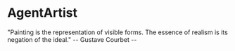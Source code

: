 # AgentArtist
"Painting is the representation of visible forms. The essence of realism is its negation of the ideal." -- Gustave Courbet --
